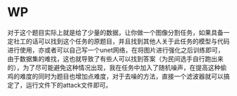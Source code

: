 # WP

对于这个题目实际上就是给了少量的数据，让你做一个图像分割任务，如果具备一定社工的话可以找到这个任务的原题目，并且找到其他人关于此任务的模型与代码进行使用，亦或者可以自己写一个unet网络，在将图片进行强化之后训练即可，由于数据集的难找，这也就导致了有些人可以找到答案（为民间选手自行跑出来的），为了尽可能避免这种情况出现，我在任务中加入了随机噪声，在提高这种偷鸡的难度的同时为题目也增加点难度，对于去噪的方法，直接一个滤波器就可以搞定了，运行文件下的attack文件即可。